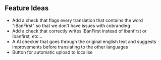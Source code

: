 ## Feature Ideas

- Add a check that flags every translation that contains the word "iBanFirst" so that we don't have issues with cobranding
- Add a check that correctly writes iBanFirst instead of ibanfirst or Ibanfirst, etc...
- A AI checker that goes through the original english text and suggests improvements before translating to the other languages
- Button for automatic upload to localise